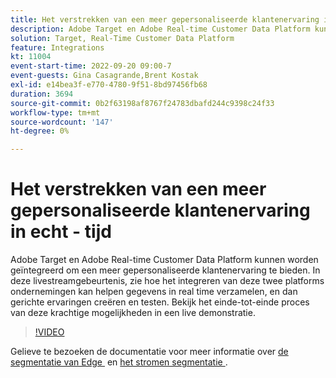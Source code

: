 ```yaml
---
title: Het verstrekken van een meer gepersonaliseerde klantenervaring in echt - tijd
description: Adobe Target en Adobe Real-time Customer Data Platform kunnen worden geïntegreerd om een meer gepersonaliseerde klantenervaring te bieden. In deze livestreamgebeurtenis, zie hoe het integreren van deze twee platforms ondernemingen kan helpen gegevens in real time verzamelen, en dan gerichte ervaringen creëren en testen. Bekijk het einde-tot-einde proces van deze krachtige mogelijkheden in een live demonstratie.
solution: Target, Real-Time Customer Data Platform
feature: Integrations
kt: 11004
event-start-time: 2022-09-20 09:00-7
event-guests: Gina Casagrande,Brent Kostak
exl-id: e14bea3f-e770-4780-9f51-8bd97456fb68
duration: 3694
source-git-commit: 0b2f63198af8767f24783dbafd244c9398c24f33
workflow-type: tm+mt
source-wordcount: '147'
ht-degree: 0%

---
```


# Het verstrekken van een meer gepersonaliseerde klantenervaring in echt - tijd

Adobe Target en Adobe Real-time Customer Data Platform kunnen worden geïntegreerd om een meer gepersonaliseerde klantenervaring te bieden. In deze livestreamgebeurtenis, zie hoe het integreren van deze twee platforms ondernemingen kan helpen gegevens in real time verzamelen, en dan gerichte ervaringen creëren en testen. Bekijk het einde-tot-einde proces van deze krachtige mogelijkheden in een live demonstratie.

>[!VIDEO](https://video.tv.adobe.com/v/3409425/?quality=12&learn=on)

Gelieve te bezoeken de documentatie voor meer informatie over [&#x200B; de segmentatie van Edge &#x200B;](https://experienceleague.adobe.com/docs/experience-platform/segmentation/ui/edge-segmentation.html?lang=nl-NL) en [&#x200B; het stromen segmentatie &#x200B;](https://experienceleague.adobe.com/docs/experience-platform/segmentation/ui/streaming-segmentation.html?lang=nl-NL).


